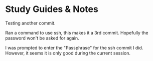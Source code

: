 # Study Guides & Notes

Testing another commit.

Ran a command to use ssh, this makes it a 3rd commit. Hopefully the password 
won't be asked for again.

I was prompted to enter the "Passphrase" for the ssh commit I did. However, 
it seems it is only good during the current session.
